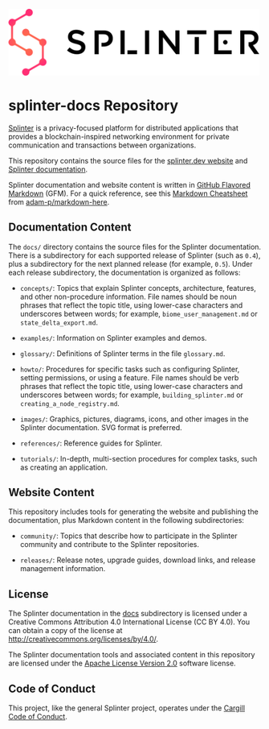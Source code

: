 <img alt="Splinter Logo"
     src="logos/svg/splinter_logos_fulllogo_gradientblack.svg"
     width="500">

# splinter-docs Repository

[Splinter](https://github.com/Cargill/splinter) is a privacy-focused platform
for distributed applications that provides a blockchain-inspired networking
environment for private communication and transactions between organizations.

This repository contains the source files for the
[splinter.dev website](https://www.splinter.dev/) and
[Splinter documentation](https://www.splinter.dev/docs/).

Splinter documentation and website content is written in
[GitHub Flavored Markdown](https://github.github.com/gfm/) (GFM).
For a quick reference, see this [Markdown
Cheatsheet](https://github.com/adam-p/markdown-here/wiki/Markdown-Cheatsheet)
from [adam-p/markdown-here](https://github.com/adam-p/markdown-here).

## Documentation Content

The `docs/` directory contains the source files for the Splinter documentation.
There is a subdirectory for each supported release of Splinter (such as `0.4`),
plus a subdirectory for the next planned release (for example, `0.5`). Under
each release subdirectory, the documentation is organized as follows:

  * `concepts/`: Topics that explain Splinter concepts, architecture, features,
    and other non-procedure information. File names should be noun phrases that
    reflect the topic title, using lower-case characters and underscores between
    words; for example, `biome_user_management.md` or `state_delta_export.md`.

  * `examples/`: Information on Splinter examples and demos.

  * `glossary/`: Definitions of Splinter terms in the file `glossary.md`.

  * `howto/`: Procedures for specific tasks such as configuring Splinter,
    setting permissions, or using a feature. File names should be verb phrases
    that reflect the topic title, using lower-case characters and underscores
    between words; for example, `building_splinter.md`
    or `creating_a_node_registry.md`.

  * `images/`: Graphics, pictures, diagrams, icons, and other images in the
    Splinter documentation. SVG format is preferred.

  * `references/`: Reference guides for Splinter.

  * `tutorials/`: In-depth, multi-section procedures for complex tasks,
    such as creating an application.

## Website Content

This repository includes tools for generating the website and publishing the
documentation, plus Markdown content in the following subdirectories:

* `community/`: Topics that describe how to participate in the Splinter
  community and contribute to the Splinter repositories.

* `releases/`: Release notes, upgrade guides, download links, and release
  management information.

## License

The Splinter documentation in the [docs](docs) subdirectory is licensed
under a Creative Commons Attribution 4.0 International License (CC BY 4.0).
You can obtain a copy of the license at
<http://creativecommons.org/licenses/by/4.0/>.

The Splinter documentation tools and associated content in this repository are
licensed under the [Apache License Version 2.0](LICENSE) software license.

## Code of Conduct

This project, like the general Splinter project, operates under the
[Cargill Code of
Conduct](https://github.com/Cargill/code-of-conduct/blob/master/code-of-conduct.md).
